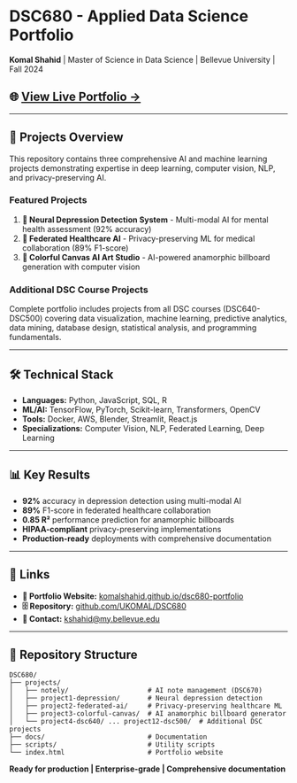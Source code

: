 # DSC680 - Applied Data Science Portfolio

**Komal Shahid** | Master of Science in Data Science | Bellevue University | Fall 2024

## 🌐 **[View Live Portfolio →](https://komalshahid.github.io/dsc680-portfolio)**

---

## 📁 **Projects Overview**

This repository contains three comprehensive AI and machine learning projects demonstrating expertise in deep learning, computer vision, NLP, and privacy-preserving AI.

### **Featured Projects**

1. **🧠 Neural Depression Detection System** - Multi-modal AI for mental health assessment (92% accuracy)
2. **🏥 Federated Healthcare AI** - Privacy-preserving ML for medical collaboration (89% F1-score) 
3. **🎨 Colorful Canvas AI Art Studio** - AI-powered anamorphic billboard generation with computer vision

### **Additional DSC Course Projects**

Complete portfolio includes projects from all DSC courses (DSC640-DSC500) covering data visualization, machine learning, predictive analytics, data mining, database design, statistical analysis, and programming fundamentals.

---

## 🛠️ **Technical Stack**

- **Languages:** Python, JavaScript, SQL, R
- **ML/AI:** TensorFlow, PyTorch, Scikit-learn, Transformers, OpenCV
- **Tools:** Docker, AWS, Blender, Streamlit, React.js
- **Specializations:** Computer Vision, NLP, Federated Learning, Deep Learning

---

## 📊 **Key Results**

- **92%** accuracy in depression detection using multi-modal AI
- **89%** F1-score in federated healthcare collaboration
- **0.85 R²** performance prediction for anamorphic billboards
- **HIPAA-compliant** privacy-preserving implementations
- **Production-ready** deployments with comprehensive documentation

---

## 🔗 **Links**

- **📱 Portfolio Website:** [komalshahid.github.io/dsc680-portfolio](https://komalshahid.github.io/dsc680-portfolio)
- **🗄️ Repository:** [github.com/UKOMAL/DSC680](https://github.com/UKOMAL/DSC680)
- **📧 Contact:** [kshahid@my.bellevue.edu](mailto:kshahid@my.bellevue.edu)

---

## 📂 **Repository Structure**

```
DSC680/
├── projects/
│   ├── notely/                    # AI note management (DSC670)
│   ├── project1-depression/       # Neural depression detection
│   ├── project2-federated-ai/     # Privacy-preserving healthcare ML
│   ├── project3-colorful-canvas/  # AI anamorphic billboard generator
│   └── project4-dsc640/ ... project12-dsc500/  # Additional DSC projects
├── docs/                          # Documentation
├── scripts/                       # Utility scripts
└── index.html                     # Portfolio website
```

**Ready for production | Enterprise-grade | Comprehensive documentation**
